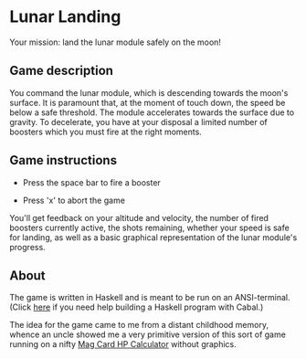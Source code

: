 # Lunar Landing

 Your mission:  land the lunar module safely on the moon!

<a id="org74a2fde"></a>

## Game description

You command the lunar module, which is descending towards the moon's surface.  It is paramount that, at the moment of touch down, the speed be below a safe threshold.  The module accelerates towards the surface due to gravity.  To decelerate, you have at your disposal a limited number of boosters which you must fire at the right moments.


<a id="org57080ff"></a>

## Game instructions

-   Press the space bar to fire a booster

-   Press 'x' to abort the game

You'll get feedback on your altitude and velocity, the number of fired boosters currently active, the shots remaining, whether your speed is safe for landing, as well as a basic graphical representation of the lunar module's progress.


<a id="orgdb7db75"></a>

## About

The game is written in Haskell and is meant to be run on an ANSI-terminal.  (Click [here](https://www.haskell.org/cabal/) if you need help building a Haskell program with Cabal.)

The idea for the game came to me from a distant childhood memory, whence an uncle showed me a very primitive version of this sort of game running on a nifty [Mag Card HP Calculator](https://www.hpmuseum.org/hp6797.htm) without graphics.
